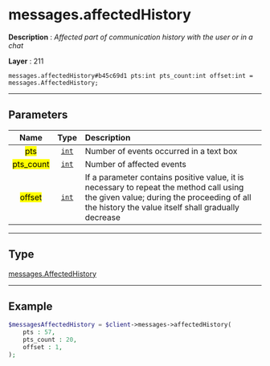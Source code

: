 # messages.affectedHistory

**Description** : *Affected part of communication history with the user or in a chat*

**Layer** : 211

```tl
messages.affectedHistory#b45c69d1 pts:int pts_count:int offset:int = messages.AffectedHistory;
```

---

## Parameters

| Name | Type | Description |
| :---: | :---: | :--- |
| <mark>pts</mark> | [`int`](type/int) | Number of events occurred in a text box |
| <mark>pts_count</mark> | [`int`](type/int) | Number of affected events |
| <mark>offset</mark> | [`int`](type/int) | If a parameter contains positive value, it is necessary to repeat the method call using the given value; during the proceeding of all the history the value itself shall gradually decrease |

---

## Type

[messages.AffectedHistory](type/messages.AffectedHistory)

---

## Example

```php
$messagesAffectedHistory = $client->messages->affectedHistory(
	pts : 57,
	pts_count : 20,
	offset : 1,
);
```